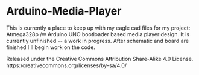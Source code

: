 Arduino-Media-Player
====================
This is currently a place to keep up with my eagle cad files for my project:
Atmega328p /w Arduino UNO bootloader based media player design. 
It is currently unfinished -- a work in progress.  After schematic and board are finished
I'll begin work on the code.

Released under the Creative Commons Attribution Share-Alike 4.0 License.
https:/creativecommons.org/licenses/by-sa/4.0/
